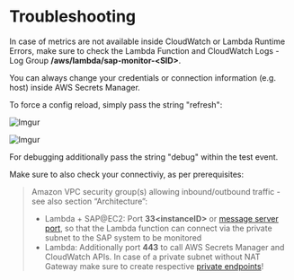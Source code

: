 # Troubleshooting

In case of metrics are not available inside CloudWatch or Lambda Runtime Errors, make sure to check the Lambda Function and CloudWatch Logs - Log Group **/aws/lambda/sap-monitor-\<SID\>**.

You can always change your credentials or connection information (e.g. host) inside AWS Secrets Manager.

To force a config reload, simply pass the string "refresh":

![Imgur](../assets/tr1.png)

![Imgur](../assets/tr2.png)

For debugging additionally pass the string "debug" within the test event.

Make sure to also check your connectiviy, as per prerequisites:

> Amazon VPC security group(s) allowing inbound/outbound traffic - see also section “Architecture”:
>  - Lambda + SAP@EC2: Port **33\<instanceID\>** or [message server port](https://github.com/aws-samples/amazon-cloudwatch-monitor-for-sap-netweaver/blob/master/docs/Message_Server.md), so that the Lambda function can connect via the private subnet to the SAP system to be monitored
>  - Lambda: Additionally port **443** to call AWS Secrets Manager and CloudWatch APIs. In case of a private subnet without NAT Gateway make sure to create respective [private endpoints](https://docs.aws.amazon.com/vpc/latest/userguide/vpce-interface.html)!
